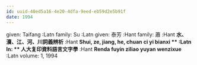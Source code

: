 ```yaml
---
id: uuid-40ed5a16-4e20-4dfa-9eed-eb59d2e5b91f
date: 1994
---
```


given: Taifang  :Latn
family: Su  :Latn
given: 泰芳 :Hant
family: 蕭 :Hant
**水、瀆、江、河、川詞義辨析** :Hant
**Shui, ze, jiang, he, chuan ci yi bianxi ** :Latn
In: 
** 人大复印資料語言文字學** :Hant
**Renda fuyin ziliao yuyan wenzixue** :Latn
volume: 1, 1994